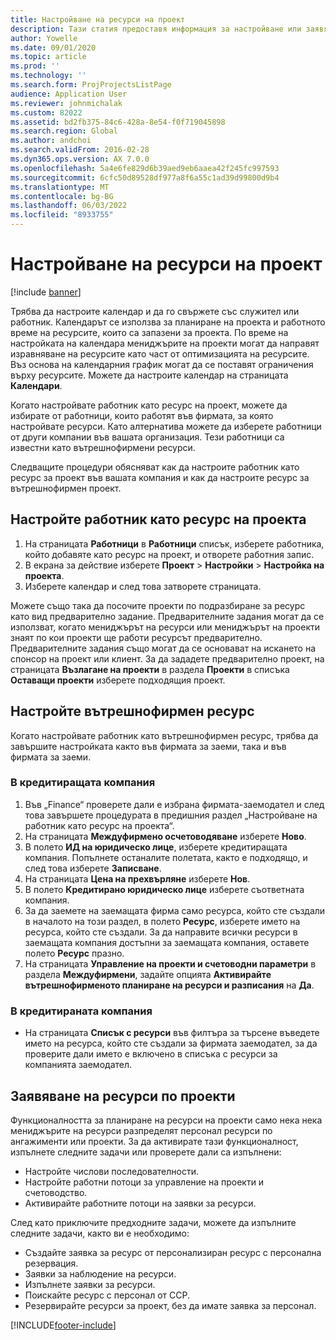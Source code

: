 ```yaml
---
title: Настройване на ресурси на проект
description: Тази статия предоставя информация за настройване или заявяване на ресурси на проекта.
author: Yowelle
ms.date: 09/01/2020
ms.topic: article
ms.prod: ''
ms.technology: ''
ms.search.form: ProjProjectsListPage
audience: Application User
ms.reviewer: johnmichalak
ms.custom: 82022
ms.assetid: bd2fb375-84c6-428a-8e54-f0f719045898
ms.search.region: Global
ms.author: andchoi
ms.search.validFrom: 2016-02-28
ms.dyn365.ops.version: AX 7.0.0
ms.openlocfilehash: 5a4e6fe829d6b39aed9eb6aaea42f245fc997593
ms.sourcegitcommit: 6cfc50d89528df977a8f6a55c1ad39d99800d9b4
ms.translationtype: MT
ms.contentlocale: bg-BG
ms.lasthandoff: 06/03/2022
ms.locfileid: "8933755"
---
```

# <a name="set-up-project-resources"></a>Настройване на ресурси на проект

[!include [banner](../includes/banner.md)]

Трябва да настроите календар и да го свържете със служител или работник. Календарът се използва за планиране на проекта и работното време на ресурсите, които са запазени за проекта. По време на настройката на календара мениджърите на проекти могат да направят изравняване на ресурсите като част от оптимизацията на ресурсите. Въз основа на календарния график могат да се поставят ограничения върху ресурсите. Можете да настроите календар на страницата **Календари**.

Когато настройвате работник като ресурс на проект, можете да избирате от работници, които работят във фирмата, за която настройвате ресурси. Като алтернатива можете да изберете работници от други компании във вашата организация. Тези работници са известни като вътрешнофирмени ресурси.

Следващите процедури обясняват как да настроите работник като ресурс за проект във вашата компания и как да настроите ресурс за вътрешнофирмен проект.

## <a name="set-up-a-worker-as-a-project-resource"></a>Настройте работник като ресурс на проекта

1. На страницата **Работници** в **Работници** списък, изберете работника, който добавяте като ресурс на проект, и отворете работния запис.
2. В екрана за действие изберете **Проект** &gt; **Настройки** &gt; **Настройка на проекта**.
3. Изберете календар и след това затворете страницата.

Можете също така да посочите проекти по подразбиране за ресурс като вид предварително задание. Предварителните задания могат да се използват, когато мениджърът на ресурси или мениджърът на проекти знаят по кои проекти ще работи ресурсът предварително. Предварителните задания също могат да се основават на искането на спонсор на проект или клиент. За да зададете предварително проект, на страницата **Възлагане на проекти** в раздела **Проекти** в списъка **Оставащи проекти** изберете подходящия проект.

## <a name="set-up-an-intercompany-resource"></a>Настройте вътрешнофирмен ресурс

Когато настройвате работник като вътрешнофирмен ресурс, трябва да завършите настройката както във фирмата за заеми, така и във фирмата за заеми.

### <a name="in-the-lending-company"></a>В кредитиращата компания

1. Във „Finance“ проверете дали е избрана фирмата-заемодател и след това завършете процедурата в предишния раздел „Настройване на работник като ресурс на проекта“.
2. На страницата **Междуфирмено осчетоводяване** изберете **Ново**.
3. В полето **ИД на юридическо лице**, изберете кредитиращата компания. Попълнете останалите полетата, както е подходящо, и след това изберете **Записване**.
4. На страницата **Цена на прехвърляне** изберете **Нов**.
5. В полето **Кредитирано юридическо лице** изберете съответната компания.
6. За да заемете на заемащата фирма само ресурса, който сте създали в началото на този раздел, в полето **Ресурс**, изберете името на ресурса, който сте създали. За да направите всички ресурси в заемащата компания достъпни за заемащата компания, оставете полето **Ресурс** празно.
7. На страницата **Управление на проекти и счетоводни параметри** в раздела **Междуфирмени**, задайте опцията **Активирайте вътрешнофирменото планиране на ресурси и разписания** на **Да**.

### <a name="in-the-borrowing-company"></a>В кредитираната компания

- На страницата **Списък с ресурси** във филтъра за търсене въведете името на ресурса, който сте създали за фирмата заемодател, за да проверите дали името е включено в списъка с ресурси за компанията заемодател.

## <a name="request-project-resources"></a>Заявяване на ресурси по проекти
Функционалността за планиране на ресурси на проекти само нека нека мениджърите на ресурси разпределят персонал ресурси по ангажименти или проекти. За да активирате тази функционалност, изпълнете следните задачи или проверете дали са изпълнени:

- Настройте числови последователности.
- Настройте работни потоци за управление на проекти и счетоводство.
- Активирайте работните потоци на заявки за ресурси.

След като приключите предходните задачи, можете да изпълните следните задачи, както ви е необходимо:

- Създайте заявка за ресурс от персонализиран ресурс с персонална резервация.
- Заявки за наблюдение на ресурси.
- Изпълнете заявки за ресурси.
- Поискайте ресурс с персонал от ССР.
- Резервирайте ресурси за проект, без да имате заявка за персонал.


[!INCLUDE[footer-include](../includes/footer-banner.md)]